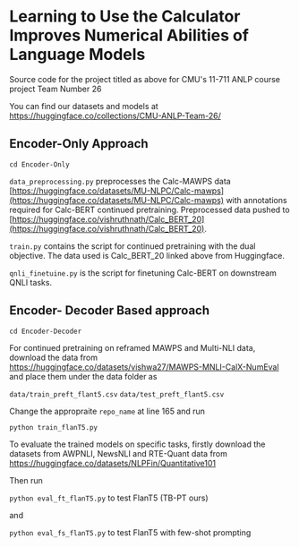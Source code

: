 # Learning to Use the Calculator Improves Numerical Abilities of Language Models
Source code for the project titled as above for CMU's 11-711 ANLP course project
Team Number 26 

You can find our datasets and models at https://huggingface.co/collections/CMU-ANLP-Team-26/

## Encoder-Only Approach 
```cd Encoder-Only```

```data_preprocessing.py``` preprocesses the Calc-MAWPS data [https://huggingface.co/datasets/MU-NLPC/Calc-mawps](https://huggingface.co/datasets/MU-NLPC/Calc-mawps) with annotations required for Calc-BERT continued pretraining. Preprocessed data pushed to [https://huggingface.co/vishruthnath/Calc_BERT_20](https://huggingface.co/vishruthnath/Calc_BERT_20). 

```train.py``` contains the script for continued pretraining with the dual objective. The data used is Calc_BERT_20 linked above from Huggingface. 

```qnli_finetuine.py``` is the script for finetuning Calc-BERT on downstream QNLI tasks. 

## Encoder- Decoder Based approach

```cd Encoder-Decoder```

For continued pretraining on reframed MAWPS and Multi-NLI data, download the data from https://huggingface.co/datasets/vishwa27/MAWPS-MNLI-CalX-NumEval and place them under the data folder as

```data/train_preft_flant5.csv```
```data/test_preft_flant5.csv```

Change the appropraite ```repo_name``` at line 165 and run 

```python train_flanT5.py```

To evaluate the trained models on specific tasks, firstly download the datasets from AWPNLI, NewsNLI and RTE-Quant data from https://huggingface.co/datasets/NLPFin/Quantitative101

Then run 

```python eval_ft_flanT5.py``` to test FlanT5 (TB-PT ours)

and 

```python eval_fs_flanT5.py``` to test FlanT5 with few-shot prompting
